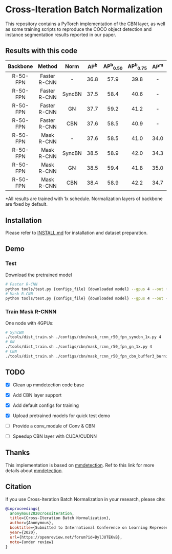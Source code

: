 # Cross-Iteration Batch Normalization
This repository contains a PyTorch implementation of the CBN layer, as well as some training scripts to reproduce the COCO object detection and instance segmentation results reported in our paper.


## Results with this code

| Backbone      | Method       | Norm | AP<sup>b</sup> | AP<sup>b</sup><sub>0.50</sub> | AP<sup>b</sup><sub>0.75</sub> | AP<sup>m</sup> | AP<sup>m</sup><sub>0.50</sub> | AP<sup>m</sup><sub>0.75</sub> | Download |
|:-------------:|:------------:|:----:|:----:|:----:|:----:|:----:|:----:|:----:|:----:|
| R-50-FPN | Faster R-CNN | -      | 36.8 | 57.9 | 39.8 | - | - | - | [model](https://drive.google.com/file/d/1BVAFDjJXLDdDX6F0WscvFbnCXY37uZUp/view?usp=sharing) |
| R-50-FPN | Faster R-CNN | SyncBN | 37.5 | 58.4 | 40.6 | - | - | - | [model](https://drive.google.com/file/d/1I0EdPYUUUJfCNb_HMc_EJqD4WsZAeXK1/view?usp=sharing) |
| R-50-FPN | Faster R-CNN | GN     | 37.7 | 59.2 | 41.2 | - | - | - | [model](https://drive.google.com/file/d/1SnGdTSFN0cY6zYiYxdKCZXCronFLJZhp/view?usp=sharing) |
| R-50-FPN | Faster R-CNN | CBN    | 37.6 | 58.5 | 40.9 | - | - | - | [model](https://drive.google.com/file/d/17tIX0hZVPisJpMpsHRlT86ik8DrIV4XG/view?usp=sharing) |
| R-50-FPN | Mask R-CNN | -      | 37.6 | 58.5 | 41.0 | 34.0 | 55.2 | 36.2 | [model](https://drive.google.com/file/d/1YyjL4nLnRvc0VnEN6741av6pjoCYz3va/view?usp=sharing) |
| R-50-FPN | Mask R-CNN | SyncBN | 38.5 | 58.9 | 42.0 | 34.3 | 55.7 | 36.7 | [model](https://drive.google.com/file/d/1w5fzfpItoXGgE8CkuY_hniPhlDpa4I17/view?usp=sharing) |
| R-50-FPN | Mask R-CNN | GN     | 38.5 | 59.4 | 41.8 | 35.0 | 56.4 | 37.3 | [model](https://drive.google.com/file/d/1BTrHh-4Xohhs3JuZaTYbJzegJ4SV01qx/view?usp=sharing) |
| R-50-FPN | Mask R-CNN | CBN    | 38.4 | 58.9 | 42.2 | 34.7 | 55.9 | 37.0 | [model](https://drive.google.com/file/d/1qMxyW8RDJt-LxuNhMj_waK482WDvpddo/view?usp=sharing) |

*All results are trained with 1x schedule. Normalization layers of backbone are fixed by default.


## Installation
Please refer to [INSTALL.md](INSTALL.md) for installation and dataset preparation.


## Demo

### Test
Download the pretrained model
```bash
# Faster R-CNN
python tools/test.py {configs_file} {downloaded model} --gpus 4 --out {tmp.pkl} --eval bbox
# Mask R-CNN
python tools/test.py {configs_file} {downloaded model} --gpus 4 --out {tmp.pkl} --eval bbox segm
```


### Train Mask R-CNNN
One node with 4GPUs:
```bash
# SyncBN
./tools/dist_train.sh ./configs/cbn/mask_rcnn_r50_fpn_syncbn_1x.py 4
# GN
./tools/dist_train.sh ./configs/cbn/mask_rcnn_r50_fpn_gn_1x.py 4
# CBN
./tools/dist_train.sh ./configs/cbn/mask_rcnn_r50_fpn_cbn_buffer3_burnin8_1x.py 4
```


## TODO
- [x] Clean up mmdetection code base
- [x] Add CBN layer support
- [x] Add default configs for training
- [x] Upload pretrained models for quick test demo
- [ ] Provide a conv_module of Conv & CBN
- [ ] Speedup CBN layer with CUDA/CUDNN


## Thanks
This implementation is based on [mmdetection](https://github.com/open-mmlab/mmdetection). Ref to this link for more details about [mmdetection](https://github.com/open-mmlab/mmdetection).


## Citation
If you use Cross-Iteration Batch Normalization in your research, please cite:
```bibtex
@inproceedings{
  anonymous2020crossiteration,
  title={Cross-Iteration Batch Normalization},
  author={Anonymous},
  booktitle={Submitted to International Conference on Learning Representations},
  year={2020},
  url={https://openreview.net/forum?id=BylJUTEKvB},
  note={under review}
}
```
